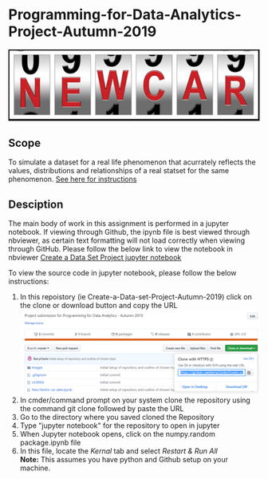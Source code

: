# Programming-for-Data-Analytics-Project-Autumn-2019

![car-reg](/Images/car-reg.png)

## Scope
To simulate a dataset for a real life phenomenon that acurrately reflects the values, distributions and relationships of a real statset for the same phenomenon. 
[See here for instructions](/ProgDA_Project.pdf)

## Desciption
The main body of work in this assignment is performed in a jupyter notebook. If viewing through Github, the ipynb file is best viewed through nbviewer, as certain text formatting will not load correctly when viewing through GitHub. Please follow the below link to view the notebook in nbviewer  [Create a Data Set Project jupyter notebook](https://nbviewer.jupyter.org/github/BarryClarke/Create-a-Data-set-Project-Autumn-2019/blob/master/New%20Electric%20car%20sales.ipynb) 

To view the source code in jupyter notebook, please follow the below instructions:
1. In this repoistory (ie Create-a-Data-set-Project-Autumn-2019) click on the clone or download button and copy the URL ![clone](Images/Clone.PNG)
2. In cmder/command prompt on your system clone the repository using the command git clone followed by paste the URL
3. Go to the directory where you saved cloned the Repository
4. Type "jupyter notebook" for the repository to open in jupyter
5. When Jupyter notebook opens, click on the numpy.random package.ipynb file
6. In this file, locate the *Kernal* tab and select *Restart & Run All* <br>
**Note:** This assumes you have python and Github setup on your machine. 



